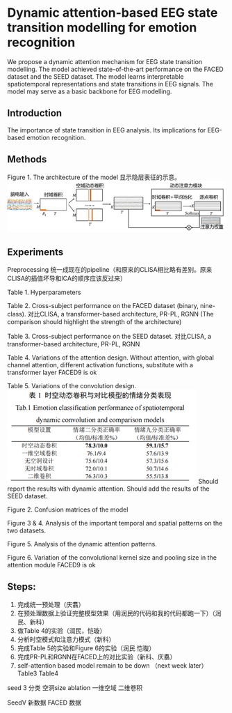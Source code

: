# Dynamic attention-based EEG state transition modelling for emotion recognition
We propose a dynamic attention mechanism for EEG state transition modelling. The model achieved state-of-the-art performance on the FACED dataset and the SEED dataset. The model learns interpretable spatiotemporal representations and state transitions in EEG signals. The model may serve as a basic backbone for EEG modelling.

## Introduction
The importance of state transition in EEG analysis. Its implications for EEG-based emotion recognition.

## Methods
Figure 1. The architecture of the model
显示隐层表征的示意。
![alt text](image.png)
 

## Experiments
Preprocessing
统一成现在的pipeline（和原来的CLISA相比略有差别。原来CLISA的插值坏导和ICA的顺序应该反过来）

Table 1. Hyperparameters

Table 2. Cross-subject performance on the FACED dataset (binary, nine-class).
对比CLISA, a transformer-based architecture, PR-PL, RGNN
(The comparison should highlight the strength of the architecture)

Table 3. Cross-subject performance on the SEED dataset.
对比CLISA, a transformer-based architecture, PR-PL, RGNN

Table 4. Variations of the attention design.
Without attention, with global channel attention, different activation functions, substitute with a transformer layer
FACED9 is ok

Table 5. Variations of the convolution design.
 ![alt text](image-1.png)
Should report the results with dynamic attention. Should add the results of the SEED dataset.

Figure 2. Confusion matrices of the model

Figure 3 & 4. Analysis of the important temporal and spatial patterns on the two datasets.

Figure 5. Analysis of the dynamic attention patterns.

Figure 6. Variation of the convolutional kernel size and pooling size in the attention module
FACED9 is ok

## Steps:
1.	完成统一预处理（庆翥）
2.	在预处理数据上验证完整模型效果（用润民的代码和我的代码都跑一下）（润民、新科）
3.	做Table 4的实验（润民，恺璇）
4.	分析时空模式和注意力模式（新科）
5.	完成Table 5的实验和Figure 6的实验（润民 恺璇）
6.	完成PR-PL和RGNN在FACED上的对比实验（新科、庆翥）
7.  self-attention based model remain to be down （next week later） Table3 Table4


seed 3 分类
空洞size
ablation
一维空域
二维卷积

SeedV 新数据
FACED 数据


